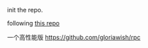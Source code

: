 
init the repo.

following [this repo](https://github.com/Snailclimb/guide-rpc-framework)

一个高性能版 https://github.com/gloriawish/rpc